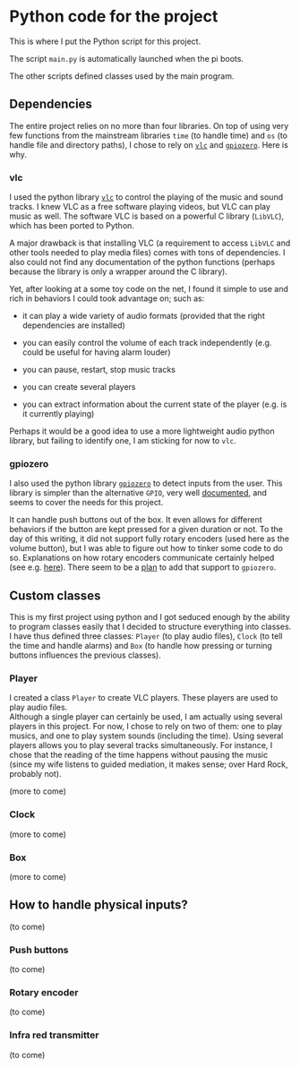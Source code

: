 # Python code for the project

This is where I put the Python script for this project.

The script `main.py` is automatically launched when the pi boots.

The other scripts defined classes used by the main program.


## Dependencies

The entire project relies on no more than four libraries. On top of using very few functions from the mainstream libraries `time` (to handle time) and `os` (to handle file and directory paths), I chose to rely on [`vlc`](https://pypi.org/project/python-vlc/) and [`gpiozero`](https://github.com/gpiozero/gpiozero/). Here is why.

### vlc

I used the python library [`vlc`](https://pypi.org/project/python-vlc/) to control the playing of the music and sound tracks.
I knew VLC as a free software playing videos, but VLC can play music as well.
The software VLC is based on a powerful C library (`LibVLC`), which has been ported to Python.

A major drawback is that installing VLC (a requirement to access `LibVLC` and other tools needed to play media files) comes with tons of dependencies. I also could not find any documentation of the python functions (perhaps because the library is only a wrapper around the C library).

Yet, after looking at a some toy code on the net, I found it simple to use and rich in behaviors I could took advantage on; such as:

- it can play a wide variety of audio formats (provided that the right dependencies are installed)

- you can easily control the volume of each track independently (e.g. could be useful for having alarm louder)

- you can pause, restart, stop music tracks

- you can create several players

- you can extract information about the current state of the player (e.g. is it currently playing)

Perhaps it would be a good idea to use a more lightweight audio python library, but failing to identify one, I am sticking for now to `vlc`.


### gpiozero

I also used the python library [`gpiozero`](https://github.com/gpiozero/gpiozero/) to detect inputs from the user.
This library is simpler than the alternative `GPIO`, very well [documented](https://gpiozero.readthedocs.io/en/stable/), and seems to cover the needs for this project.

It can handle push buttons out of the box.
It even allows for different behaviors if the button are kept pressed for a given duration or not.
To the day of this writing, it did not support fully rotary encoders (used here as the volume button), but I was able to figure out how to tinker some code to do so.
Explanations on how rotary encoders communicate certainly helped (see e.g. [here](https://blog.sharedove.com/adisjugo/index.php/2020/05/10/using-ky-040-rotary-encoder-on-raspberry-pi-to-control-volume/)).
There seem to be a [plan]((https://github.com/gpiozero/gpiozero/pull/482)) to add that support to `gpiozero`.


## Custom classes

This is my first project using python and I got seduced enough by the ability to program classes easily that I decided to structure everything into classes.
I have thus defined three classes: `Player` (to play audio files), `Clock` (to tell the time and handle alarms) and `Box` (to handle how pressing or turning buttons influences the previous classes).

### Player

I created a class `Player` to create VLC players. These players are used to play audio files.  
Although a single player can certainly be used, I am actually using several players in this project.
For now, I chose to rely on two of them: one to play musics, and one to play system sounds (including the time).
Using several players allows you to play several tracks simultaneously.
For instance, I chose that the reading of the time happens without pausing the music (since my wife listens to guided mediation, it makes sense; over Hard Rock, probably not).

(more to come)

### Clock

(more to come)

### Box

(more to come)


## How to handle physical inputs?

(to come)


### Push buttons

(to come)


### Rotary encoder

(to come)


### Infra red transmitter

(to come)

